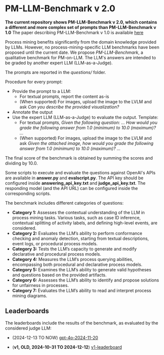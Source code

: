 # PM-LLM-Benchmark v 2.0

**The current repository shows PM-LLM-Benchmark v 2.0, which contains a different and more complex set of prompts than PM-LLM-Benchmark v 1.0**
The paper describing PM-LLM-Benchmark v 1.0 is available [here](https://arxiv.org/pdf/2407.13244)

Process mining benefits significantly from the domain knowledge provided by LLMs. However, no process-mining-specific LLM benchmarks have been proposed
until the current date.
We propose *PM-LLM-Benchmark*, a qualitative benchmark for PM-on-LLM. The LLM's answers are intended to be graded by another expert LLM (LLM-as-a-Judge).

The prompts are reported in the *questions/* folder.

Procedure for every prompt:
* Provide the prompt to a LLM:
  * For textual prompts, report the content as-is
  * (When supported) For images, upload the image to the LVLM and ask *Can you describe the provided visualization?*
* Annotate the output
* Use the expert LLM (LLM-as-a-Judge) to evaluate the output. Template:
  * For textual prompts, *Given the following question: ... How would you grade the following answer from 1.0 (minimum) to 10.0 (maximum)? ...*
  * (When supported) For images, upload the image to the LVLM and ask *Given the attached image, how would you grade the following answer from 1.0 (minimum) to 10.0 (maximum)? ...*

The final score of the benchmark is obtained by summing the scores and dividing by 10.0.

Some scripts to execute and evaluate the questions against OpenAI's APIs are available in **answer.py** and **evalscript.py**.
The API key should be configured inside **answering_api_key.txt** and **judge_api_key.txt**.
The responding model (and the API URL) can be configured inside the corresponding scripts.

The benchmark includes different categories of questions:
- **Category 1:** Assesses the contextual understanding of the LLM in process mining tasks. Various tasks, such as case ID inference, contextual splitting of activity labels, and defining high-level events, are considered.  
- **Category 2:** Evaluates the LLM’s ability to perform conformance checking and anomaly detection, starting from textual descriptions, event logs, or procedural process models.  
- **Category 3:** Tests the LLM’s capacity to generate and modify declarative and procedural process models.  
- **Category 4:** Measures the LLM’s process querying abilities, encompassing both procedural and declarative process models.  
- **Category 5:** Examines the LLM’s ability to generate valid hypotheses and questions based on the provided artifacts.  
- **Category 6:** Assesses the LLM’s ability to identify and propose solutions for unfairness in processes.  
- **Category 7:** Evaluates the LLM’s ability to read and interpret process mining diagrams.  

## Leaderboards

The leaderboards include the results of the benchmark, as evaluated by the considered judge LLM:

* (2024-12-13 TO NOW) [gpt-4o-2024-11-20](leaderboard_gpt-4o-2024-11-20.md)

* (**v1, OLD, 2024-10-31 TO 2024-12-12**) [v1-leaderboard](old/OLD_v1_leaderboard_chatgpt-4o-latest.md)
